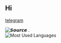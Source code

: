 ## Hi 


 [telegram](https://t.me/ytlty) 

![ 𝙎𝙤𝙪𝙧𝙘𝙚 .](https://github-readme-stats.vercel.app/api?username=KAZIM8&show_icons=true&include_all_commits=true&theme=vue-dark)  
![Most Used Languages](https://github-readme-stats.vercel.app/api/top-langs/?username=KAZIM8&exclude_repo=swype-patch&theme=vue-dark&layout=compact)  
